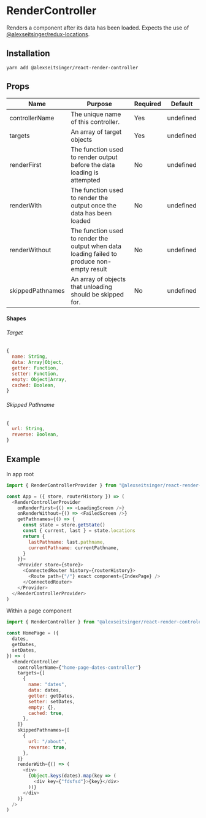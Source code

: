 # RenderController

Renders a component after its data has been loaded. Expects the use of
[@alexseitsinger/redux-locations](https://github.com/alexseitsinger/redux-locations).

## Installation

```
yarn add @alexseitsinger/react-render-controller
```

## Props

__Name__         | __Purpose__                                                                                 | __Required__ | __Default__
---              | ---                                                                                         | ---          | ---
controllerName   | The unique name of this controller.                                                         | Yes          | undefined
targets          | An array of target objects                                                                  | Yes          | undefined
renderFirst      | The function used to render output before the data loading is attempted                     | No           | undefined
renderWith       | The function used to render the output once the data has been loaded                        | No           | undefined
renderWithout    | The function used to render the output when data loading failed to produce non-empty result | No           | undefined
skippedPathnames | An array of objects that unloading should be skipped for.                                   | No           | undefined

#### Shapes

###### Target

```javascript
{
  name: String,
  data: Array|Object,
  getter: Function,
  setter: Function,
  empty: Object|Array,
  cached: Boolean,
}
```

###### Skipped Pathname

```javascript
{
  url: String,
  reverse: Boolean,
}
```

## Example

In app root

```javascript
import { RenderControllerProvider } from "@alexseitsinger/react-render-controller"

const App = ({ store, routerHistory }) => (
  <RenderControllerProvider
    onRenderFirst={() => <LoadingScreen />}
    onRenderWithout={() => <FailedScreen />}
    getPathnames={() => {
      const state = store.getState()
      const { current, last } = state.locations
      return {
        lastPathname: last.pathname,
        currentPathname: currentPathname,
      }
    }}>
    <Provider store={store}>
      <ConnectedRouter history={routerHistory}>
        <Route path={"/"} exact component={IndexPage} />
      </ConnectedRouter>
    </Provider>
  </RenderControllerProvider>
)
```

Within a page component

```javascript
import { RenderController } from "@alexseitsinger/react-render-controler"

const HomePage = ({
  dates,
  getDates,
  setDates,
}) => (
  <RenderController
    controllerName={"home-page-dates-controller"}
    targets={[
      {
        name: "dates",
        data: dates,
        getter: getDates,
        setter: setDates,
        empty: {},
        cached: true,
      },
    ]}
    skippedPathnames={[
      {
        url: "/about",
        reverse: true,
      },
    ]}
    renderWith={() => (
      <div>
        {Object.keys(dates).map(key => (
          <div key={"fdsfsd"}>{key}</div>
        ))}
      </div>
    )}
  />
)
```
